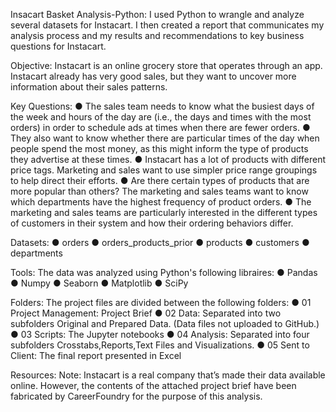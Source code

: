 Insacart Basket Analysis-Python:
I used Python to wrangle and analyze several datasets for Instacart. I then created a report that communicates my analysis process and my results and recommendations to key business questions for Instacart.

Objective:
Instacart is an online grocery store that operates through an app. Instacart already has very good sales, but they want to uncover more information about their sales patterns.

Key Questions:
● The sales team needs to know what the busiest days of the week and hours of the day are (i.e., the days and times with the most orders) in order to schedule ads at times when there are fewer orders.
● They also want to know whether there are particular times of the day when people spend the most money, as this might inform the type of products they advertise at these times.
● Instacart has a lot of products with different price tags. Marketing and sales want to use simpler price range groupings to help direct their efforts.
● Are there certain types of products that are more popular than others? The marketing and sales teams want to know which departments have the highest frequency of product orders.
● The marketing and sales teams are particularly interested in the different types of customers in their system and how their ordering behaviors differ. 

Datasets:
● orders
● orders_products_prior
● products
● customers
● departments

Tools:
The data was analyzed using Python's following libraires:
● Pandas
● Numpy
● Seaborn
● Matplotlib
● SciPy

Folders:
The project files are divided between the following folders:
● 01 Project Management: Project Brief 
● 02 Data: Separated into two subfolders Original and Prepared Data. (Data files not uploaded to GitHub.)
● 03 Scripts: The Jupyter notebooks
● 04 Analysis: Separated into four subfolders Crosstabs,Reports,Text Files and Visualizations.
● 05 Sent to Client: The final report presented in Excel

Resources:
Note: Instacart is a real company that’s made their data available online. However, the contents of the attached project brief have been fabricated by CareerFoundry for the purpose of this analysis.
